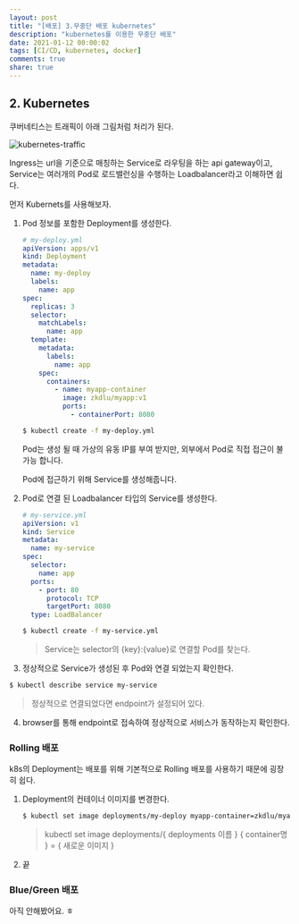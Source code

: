 ```yaml
---
layout: post
title: "[배포] 3.무중단 배포 kubernetes"
description: "kubernetes를 이용한 무중단 배포"
date: 2021-01-12 00:00:02
tags: [CI/CD, kubernetes, docker]
comments: true
share: true
---
```




## 2. Kubernetes

쿠버네티스는 트래픽이 아래 그림처럼 처리가 된다.

![kubernetes-traffic](https://zkdlu.github.io/images/kubernetes/kubernetes-traffic.jpg)

Ingress는 url을 기준으로 매칭하는 Service로 라우팅을 하는 api gateway이고, Service는 여러개의 Pod로 로드밸런싱을 수행하는 Loadbalancer라고 이해하면 쉽다.



먼저 Kubernets를 사용해보자.

1. Pod 정보를 포함한 Deployment를 생성한다.

   ```yaml
   # my-deploy.yml
   apiVersion: apps/v1
   kind: Deployment
   metadata:
     name: my-deploy
     labels:
       name: app
   spec:
     replicas: 3
     selector:
       matchLabels:
         name: app
     template:
       metadata:
         labels:
           name: app
       spec:
         containers:
           - name: myapp-container
             image: zkdlu/myapp:v1
             ports:
               - containerPort: 8080
   ```

   ```bash
   $ kubectl create -f my-deploy.yml
   ```

   Pod는 생성 될 때 가상의 유동 IP를 부여 받지만, 외부에서  Pod로 직접 접근이 불가능 합니다. 

   Pod에 접근하기 위해 Service를 생성해줍니다.

   

2. Pod로 연결 된 Loadbalancer 타입의 Service를 생성한다.

   ```yaml
   # my-service.yml
   apiVersion: v1
   kind: Service
   metadata:
     name: my-service
   spec:
     selector:
       name: app
     ports:
       - port: 80
         protocol: TCP
         targetPort: 8080
     type: LoadBalancer
   ```

   ```bash
   $ kubectl create -f my-service.yml
   ```

   > Service는 selector의 {key}:{value}로 연결할 Pod를 찾는다.

3.  정상적으로 Service가 생성된 후 Pod와 연결 되었는지 확인한다.

   ```bash
   $ kubectl describe service my-service
   ```

   > 정상적으로 연결되었다면 endpoint가 설정되어 있다.

4. browser를 통해 endpoint로 접속하여 정상적으로 서비스가 동작하는지 확인한다.



### Rolling 배포

k8s의 Deployment는 배포를 위해 기본적으로 Rolling 배포를 사용하기 때문에 굉장히 쉽다.

1. Deployment의 컨테이너 이미지를 변경한다.

   ```bash
   $ kubectl set image deployments/my-deploy myapp-container=zkdlu/myapp:v2
   ```

   > kubectl set image deployments/{ deployments 이름 } { container명 } = { 새로운 이미지 }

2. 끝

### Blue/Green 배포

아직 안해봤어요. ㅎ